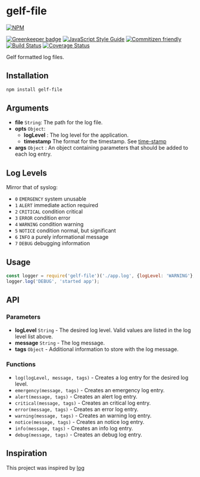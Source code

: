 # gelf-file

[![NPM](https://nodei.co/npm/gelf-file.png?compact=true)](https://nodei.co/npm/gelf-file/)

[![Greenkeeper badge](https://badges.greenkeeper.io/jessie-codes/gelf-file.svg)](https://greenkeeper.io/)
[![JavaScript Style Guide](https://img.shields.io/badge/code_style-standard-brightgreen.svg)](https://standardjs.com)
[![Commitizen friendly](https://img.shields.io/badge/commitizen-friendly-brightgreen.svg)](http://commitizen.github.io/cz-cli/)
[![Build Status](https://travis-ci.org/jessie-codes/gelf-file.svg?branch=master)](https://travis-ci.org/jessie-codes/gelf-file)
[![Coverage Status](https://coveralls.io/repos/github/jessie-codes/gelf-file/badge.svg?branch=master)](https://coveralls.io/github/jessie-codes/gelf-file?branch=master)

Gelf formatted log files.

## Installation

```bash
npm install gelf-file
```

## Arguments

+ **file** `String`: The path for the log file.
+ **opts** `Object`:
	+ **logLevel** : The log level for the application.
	+ **timestamp** The format for the timestamp. See [time-stamp](https://www.npmjs.com/package/time-stamp)
+ **args** `Object` : An object containing parameters that should be added to each log entry.

## Log Levels

 Mirror that of syslog:
 
  - `0` `EMERGENCY`   system unusable
  - `1` `ALERT`       immediate action required
  - `2` `CRITICAL`    condition critical
  - `3` `ERROR`       condition error
  - `4` `WARNING`     condition warning
  - `5` `NOTICE`      condition normal, but significant 
  - `6` `INFO`        a purely informational message
  - `7` `DEBUG`       debugging information

## Usage

```javascript
const logger = require('gelf-file')('./app.log', {logLevel: 'WARNING'}, {app: 'my-app'});
logger.log('DEBUG', 'started app');
```

## API

### Parameters
+ **logLevel** `String` - The desired log level. Valid values are listed in the log level list above.
+ **message** `String` - The log message.
+ **tags** `Object` - Additional information to store with the log message.

### Functions
+ `log(logLevel, message, tags)` - Creates a log entry for the desired log level.
+ `emergency(message, tags)` - Creates an emergency log entry.
+ `alert(message, tags)` - Creates an alert log entry.
+ `critical(message, tags)` - Creates an critical log entry.
+ `error(message, tags)` - Creates an error log entry.
+ `warning(message, tags)` - Creates an warning log entry.
+ `notice(message, tags)` - Creates an notice log entry.
+ `info(message, tags)` - Creates an info log entry.
+ `debug(message, tags)` - Creates an debug log entry.

## Inspiration

This project was inspired by [log](https://www.npmjs.com/package/log)
